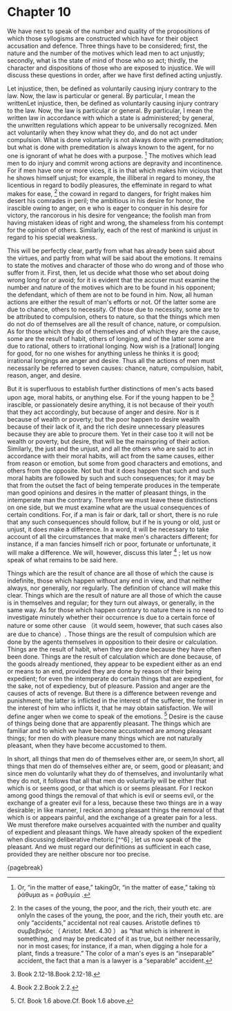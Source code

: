 # Chapter 10

We have next to speak of the number and quality of the propositions of which those syllogisms are constructed which have for their object accusation
and defence. Three things have to be considered; first, the nature and the number of the motives which lead men to act unjustly; secondly, what is
the state of mind of those who so act; thirdly, the character and dispositions of those who are exposed to injustice. We will discuss these
questions in order, after we have first defined acting unjustly.

Let injustice, then, be defined as voluntarily causing injury contrary to the
law. Now, the law is particular or general. By particular, I mean the writtenLet injustice, then, be defined as voluntarily causing injury contrary
to the law. Now, the law is particular or general. By particular, I mean the written law in accordance with which a state is administered; by
general, the unwritten regulations which appear to be universally recognized. Men act voluntarily when they know what they do, and do not act under
compulsion. What is done voluntarily is not always done with premeditation; but what is done with premeditation is always known to the agent, for no
one is ignorant of what he does with a purpose. [^^1] The motives which lead men to do injury and commit wrong actions are depravity and
incontinence. For if men have one or more vices, it is in that which makes him vicious that he shows himself unjust; for example, the illiberal in
regard to money, the licentious in regard to bodily pleasures, the effeminate in regard to what makes for ease, [^^2] the coward in regard to
dangers, for fright makes him desert his comrades in peril; the ambitious in his desire for honor, the irascible owing to anger, on e who is eager
to conquer in his desire for victory, the rancorous in his desire for vengeance; the foolish man from having mistaken ideas of right and wrong, the
shameless from his contempt for the opinion of others. Similarly, each of the rest of mankind is unjust in regard to his special weakness.

This will be perfectly clear, partly from what has already been said about the virtues, and partly from what will be said about the emotions. It
remains to state the motives and character of those who do wrong and of those who suffer from it. First, then, let us decide what those who set
about doing wrong long for or avoid; for it is evident that the accuser must examine the number and nature of the motives which are to be found in
his opponent; the defendant, which of them are not to be found in him. Now, all human actions are either the result of man's efforts or not. Of the
latter some are due to chance, others to necessity. Of those due to necessity, some are to be attributed to compulsion, others to nature, so that
the things which men do not do of themselves are all the result of chance, nature, or compulsion. As for those which they do of themselves and of
which they are the cause, some are the result of habit, others of longing, and of the latter some are due to rational, others to irrational longing.
Now wish is a [rational] longing for good, for no one wishes for anything unless he thinks it is good; irrational longings are anger and desire.
Thus all the actions of men must necessarily be referred to seven causes: chance, nature, compulsion, habit, reason, anger, and desire.

But it is superfluous to establish further distinctions of men's acts based upon age, moral habits, or anything else. For if the young happen to
be [^^3] irascible, or passionately desire anything, it is not because of their youth that they act accordingly, but because of anger and desire.
Nor is it because of wealth or poverty; but the poor happen to desire wealth because of their lack of it, and the rich desire unnecessary pleasures
because they are able to procure them. Yet in their case too it will not be wealth or poverty, but desire, that will be the mainspring of their
action. Similarly, the just and the unjust, and all the others who are said to act in accordance with their moral habits, will act from the same
causes, either from reason or emotion, but some from good characters and emotions, and others from the opposite. Not but that it does happen that
such and such moral habits are followed by such and such consequences; for it may be that from the outset the fact of being temperate produces in
the temperate man good opinions and desires in the matter of pleasant things, in the intemperate man the contrary. Therefore we must leave these
distinctions on one side, but we must examine what are the usual consequences of certain conditions. For, if a man is fair or dark, tall or short,
there is no rule that any such consequences should follow, but if he is young or old, just or unjust, it does make a difference. In a word, it will
be necessary to take account of all the circumstances that make men's characters different; for instance, if a man fancies himself rich or poor,
fortunate or unfortunate, it will make a difference. We will, however, discuss this later [^^4] ; let us now speak of what remains to be said here.

Things which are the result of chance are all those of which the cause is indefinite, those which happen without any end in view, and that neither
always, nor generally, nor regularly. The definition of chance will make this clear. Things which are the result of nature are all those of which
the cause is in themselves and regular; for they turn out always, or generally, in the same way. As for those which happen contrary to nature there
is no need to investigate minutely whether their occurrence is due to a certain force of nature or some other cause （it would seem, however, that
such cases also are due to chance）. Those things are the result of compulsion which are done by the agents themselves in opposition to their desire
or calculation. Things are the result of habit, when they are done because they have often been done. Things are the result of calculation which are
done because, of the goods already mentioned, they appear to be expedient either as an end or means to an end, provided they are done by reason of
their being expedient; for even the intemperate do certain things that are expedient, for the sake, not of expediency, but of pleasure. Passion and
anger are the causes of acts of revenge. But there is a difference between revenge and punishment; the latter is inflicted in the interest of the
sufferer, the former in the interest of him who inflicts it, that he may obtain satisfaction. We will define anger when we come to speak of the
emotions. [^^5] Desire is the cause of things being done that are apparently pleasant. The things which are familiar and to which we have become
accustomed are among pleasant things; for men do with pleasure many things which are not naturally pleasant, when they have become accustomed to
them.

In short, all things that men do of themselves either are, or seem,In short, all things that men do of themselves either are, or seem, good or
pleasant; and since men do voluntarily what they do of themselves, and involuntarily what they do not, it follows that all that men do voluntarily
will be either that which is or seems good, or that which is or seems pleasant. For I reckon among good things the removal of that which is evil or
seems evil, or the exchange of a greater evil for a less, because these two things are in a way desirable; in like manner, I reckon among pleasant
things the removal of that which is or appears painful, and the exchange of a greater pain for a less. We must therefore make ourselves acquainted
with the number and quality of expedient and pleasant things. We have already spoken of the expedient when discussing deliberative rhetoric [^^6] ;
let us now speak of the pleasant. And we must regard our definitions as sufficient in each case, provided they are neither obscure nor too precise.

{pagebreak}

[^^0]: προαίρεσις （premeditation, deliberate or moral choice） is always voluntary, but all voluntary action is not premeditated; we sometimes act on
the spur of the moment. Choice is a voluntary act, the result of deliberate counsel, including the use of reason and knowledge. In Aristot. Nic.
Eth. 11 Aristotle defines προαίρεσις as “a deliberate appetition of （longing for, ὄρεξις ） things in our power,” as to which we should necessarily
be well-informed.

[^^1]: Or, “in the matter of ease,” takingOr, “in the matter of ease,” taking τὰ ῥάθυμα as = ῥαθυμία .

[^^2]: In the cases of the young, the poor, and the rich, their youth etc. are onlyIn the cases of the young, the poor, and the rich, their youth
etc. are only “accidents,” accidental not real causes. Aristotle defines τὸ συμβεβηκός （ Aristot. Met. 4.30 ） as “that which is inherent in
something, and may be predicated of it as true, but neither necessarily, nor in most cases; for instance, if a man, when digging a hole for a plant,
finds a treasure.” The color of a man's eyes is an “inseparable” accident, the fact that a man is a lawyer is a “separabIe” accident.

[^^3]: Book 2.12-18.Book 2.12-18.

[^^4]: Book 2.2.Book 2.2.

[^^5]: Cf. Book 1.6 above.Cf. Book 1.6 above. 

